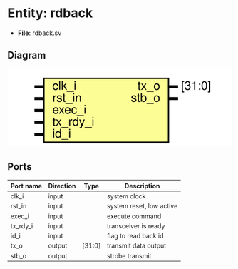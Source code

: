 # Entity: rdback 

- **File**: rdback.sv
## Diagram

![Diagram](rdback.svg "Diagram")
## Ports

| Port name | Direction | Type   | Description              |
| --------- | --------- | ------ | ------------------------ |
| clk_i     | input     |        | system clock             |
| rst_in    | input     |        | system reset, low active |
| exec_i    | input     |        | execute command          |
| tx_rdy_i  | input     |        | transceiver is ready     |
| id_i      | input     |        | flag to read back id     |
| tx_o      | output    | [31:0] | transmit data output     |
| stb_o     | output    |        | strobe transmit          |
